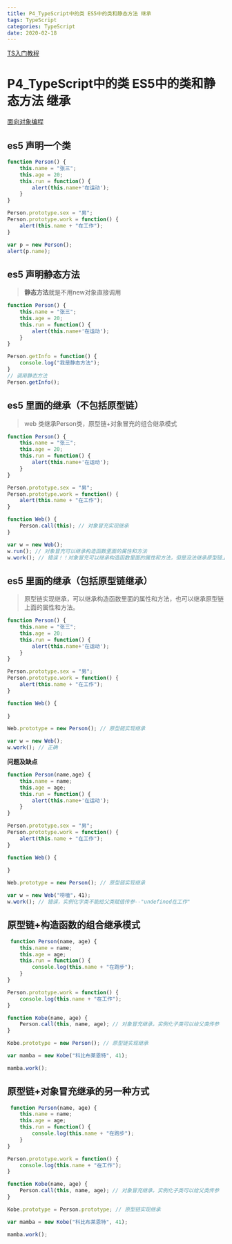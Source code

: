 ```yaml
---
title: P4_TypeScript中的类 ES5中的类和静态方法 继承
tags: TypeScript
categories: TypeScript
date: 2020-02-18
---
```


[TS入门教程](https://ts.xcatliu.com/ )

# P4_TypeScript中的类 ES5中的类和静态方法 继承

[面向对象编程](https://www.liaoxuefeng.com/wiki/1022910821149312/1023022126220448)

## es5 声明一个类

```js
function Person() {
    this.name = "张三";
    this.age = 20;
    this.run = function() {
        alert(this.name+'在运动');
    }
}

Person.prototype.sex = "男";
Person.prototype.work = function() {
    alert(this.name + "在工作");
} 

var p = new Person();
alert(p.name);
```

<!--more-->

## es5 声明静态方法

> **静态方法**就是不用new对象直接调用

```js
function Person() {
    this.name = "张三";
    this.age = 20;
    this.run = function() {
        alert(this.name+'在运动');
    }
}

Person.getInfo = function() {
   	console.log("我是静态方法");
}
// 调用静态方法
Person.getInfo();
```

## es5 里面的继承（不包括原型链）

> web 类继承Person类，原型链+对象冒充的组合继承模式

```js
function Person() {
    this.name = "张三";
    this.age = 20;
    this.run = function() {
        alert(this.name+'在运动');
    }
}

Person.prototype.sex = "男";
Person.prototype.work = function() {
    alert(this.name + "在工作");
}

function Web() {
    Person.call(this); // 对象冒充实现继承
}

var w = new Web();
w.run(); // 对象冒充可以继承构造函数里面的属性和方法
w.work(); // 错误！！对象冒充可以继承构造函数里面的属性和方法，但是没法继承原型链上面的属性和方法
```

## es5 里面的继承（包括原型链继承）

> 原型链实现继承，可以继承构造函数里面的属性和方法，也可以继承原型链上面的属性和方法。

```js
function Person() {
    this.name = "张三";
    this.age = 20;
    this.run = function() {
        alert(this.name+'在运动');
    }
}

Person.prototype.sex = "男";
Person.prototype.work = function() {
    alert(this.name + "在工作");
}

function Web() {
    
}

Web.prototype = new Person(); // 原型链实现继承

var w = new Web();
w.work(); // 正确
```

**问题及缺点**

```js
function Person(name,age) {
    this.name = name;
    this.age = age;
    this.run = function() {
        alert(this.name+'在运动');
    }
}

Person.prototype.sex = "男";
Person.prototype.work = function() {
    alert(this.name + "在工作");
}

function Web() {
    
}

Web.prototype = new Person(); // 原型链实现继承

var w = new Web("唠嗑"，41); 
w.work(); // 错误，实例化字类不能给父类赋值传参--"undefined在工作"
```

## 原型链+构造函数的组合继承模式

```js
 function Person(name, age) {
    this.name = name;
    this.age = age;
    this.run = function() {
        console.log(this.name + "在跑步");
    }
}

Person.prototype.work = function() {
    console.log(this.name + "在工作");
}

function Kobe(name, age) {
    Person.call(this, name, age); // 对象冒充继承，实例化子类可以给父类传参
}

Kobe.prototype = new Person(); // 原型链实现继承

var mamba = new Kobe("科比布莱恩特", 41);

mamba.work();
```

## 原型链+对象冒充继承的另一种方式

```js
 function Person(name, age) {
    this.name = name;
    this.age = age;
    this.run = function() {
        console.log(this.name + "在跑步");
    }
}

Person.prototype.work = function() {
    console.log(this.name + "在工作");
}

function Kobe(name, age) {
    Person.call(this, name, age); // 对象冒充继承，实例化子类可以给父类传参
}

Kobe.prototype = Person.prototype; // 原型链实现继承

var mamba = new Kobe("科比布莱恩特", 41);

mamba.work();
```

